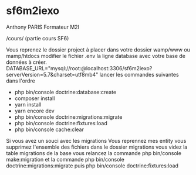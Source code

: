 # sf6m2iexo
Anthony PARIS Formateur M2I

/cours/ (partie cours SF6)

Vous reprenez le dossier project à placer dans votre dossier wamp/www ou mamp/htdocs
modifier le fichier .env la ligne database avec votre base de données à créer.
DATABASE_URL="mysql://root:@localhost:3306/sf6m2iexo?serverVersion=5.7&charset=utf8mb4"
lancer les commandes suivantes dans l'ordre 
- php bin/console doctrine:database:create
- composer install
- yarn install
- yarn encore dev
- php bin/console doctrine:migrations:migrate
- php bin/console doctrine:fixtures:load
- php bin/console cache:clear


Si vous avez un souci avec les migrations
Vous reprennez mes entity
vous supprimez l'ensemble des fichiers dans le dossier migrations
vous videz la table migrations de la base
vous relancez la commande php bin/console make:migration
et la commande php bin/console doctrine:migrations:migrate
puis php bin/console doctrine:fixtures:load